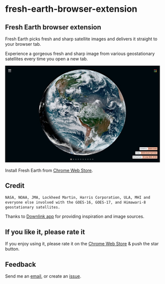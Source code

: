 # fresh-earth-browser-extension

## Fresh Earth browser extension

Fresh Earth picks fresh and sharp satellite images and delivers it straight to your browser tab.

Experience a gorgeous fresh and sharp image from various geostationary satellites every time you open a new tab.

![Alt text](public/images/screenshots/screenshot-1.jpg?raw=true "Fresh Earth")

Install Fresh Earth from [Chrome Web Store](https://chrome.google.com/webstore/detail/blpcojibadbbfolamclodcdgpbhbplgo/).

## Credit

    NASA, NOAA, JMA, Lockheed Martin, Harris Corporation, ULA, MHI and
    everyone else involved with the GOES-16, GOES-17, and Himawari-8
    geostationary satellites.

Thanks to [Downlink app](http://downlinkapp.com/) for providing inspiration and image sources.

## If you like it, please rate it

If you enjoy using it, please rate it on the [Chrome Web Store](https://chrome.google.com/webstore/detail/blpcojibadbbfolamclodcdgpbhbplgo/) & push the star button.

## Feedback

Send me an [email](mailto:hello@marinda.me), or create an [issue](https://github.com/mariiinda/fresh-earth-browser-extension/issues).
